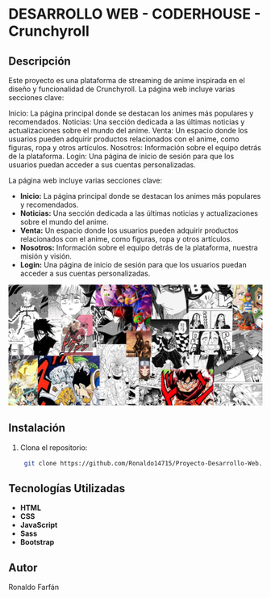 # DESARROLLO WEB - CODERHOUSE - Crunchyroll

## Descripción
Este proyecto es una plataforma de streaming de anime inspirada en el diseño y funcionalidad de Crunchyroll. La página web incluye varias secciones clave:

Inicio: La página principal donde se destacan los animes más populares y recomendados. Noticias: Una sección dedicada a las últimas noticias y actualizaciones sobre el mundo del anime. Venta: Un espacio donde los usuarios pueden adquirir productos relacionados con el anime, como figuras, ropa y otros artículos. Nosotros: Información sobre el equipo detrás de la plataforma. Login: Una página de inicio de sesión para que los usuarios puedan acceder a sus cuentas personalizadas.

La página web incluye varias secciones clave:

- **Inicio:** La página principal donde se destacan los animes más populares y recomendados.
- **Noticias:** Una sección dedicada a las últimas noticias y actualizaciones sobre el mundo del anime.
- **Venta:** Un espacio donde los usuarios pueden adquirir productos relacionados con el anime, como figuras, ropa y otros artículos.
- **Nosotros:** Información sobre el equipo detrás de la plataforma, nuestra misión y visión.
- **Login:** Una página de inicio de sesión para que los usuarios puedan acceder a sus cuentas personalizadas.

![<Imagen-Portada>](<./assets/img/portada.jpg>)

## Instalación

1. Clona el repositorio:
   ```bash
    git clone https://github.com/Ronaldo14715/Proyecto-Desarrollo-Web.git

## Tecnologías Utilizadas

- **HTML**
- **CSS**
- **JavaScript**
- **Sass**
- **Bootstrap**

## Autor
Ronaldo Farfán